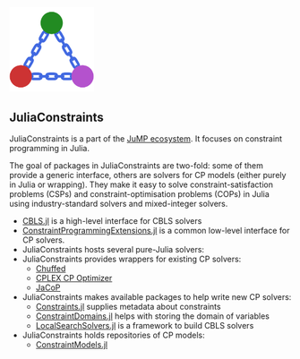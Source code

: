 ---
---

<div class="home-page-logo">
    <img width="30%" src="/assets/jc-logo_1024x1024.png">
</div>

## JuliaConstraints

JuliaConstraints is a part of the [JuMP ecosystem](https://jump.dev/). It
focuses on constraint programming in Julia.

The goal of packages in JuliaConstraints are two-fold: some of them provide a
generic interface, others are solvers for CP models (either purely in Julia
or wrapping). They make it easy to solve constraint-satisfaction problems 
(CSPs) and constraint-optimisation problems (COPs) in Julia using 
industry-standard solvers and mixed-integer solvers.

* [CBLS.jl](https://github.com/JuliaConstraints/CBLS.jl) is a high-level
  interface for CBLS solvers
* [ConstraintProgrammingExtensions.jl](https://github.com/JuliaConstraints/ConstraintProgrammingExtensions.jl/)
  is a common low-level interface for CP solvers.
* JuliaConstraints hosts several pure-Julia solvers: 
* JuliaConstraints provides wrappers for existing CP solvers:
  * [Chuffed](https://github.com/JuliaConstraints/Chuffed.jl)
  * [CPLEX CP Optimizer](https://github.com/JuliaConstraints/CPLEXCP.jl)
  * [JaCoP](https://github.com/JuliaConstraints/JaCoP.jl)
* JuliaConstraints makes available packages to help write new CP solvers: 
  * [Constraints.jl](https://github.com/JuliaConstraints/Constraints.jl)
    supplies metadata about constraints
  * [ConstraintDomains.jl](https://github.com/JuliaConstraints/ConstraintDomains.jl)
    helps with storing the domain of variables
  * [LocalSearchSolvers.jl](https://github.com/JuliaConstraints/LocalSearchSolvers.jl)
    is a framework to build CBLS solvers
* JuliaConstraints holds repositories of CP models:
  * [ConstraintModels.jl](https://github.com/JuliaConstraints/ConstraintModels.jl)
